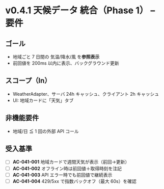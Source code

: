 # v0.4.1 天候データ 統合（Phase 1） – 要件

## ゴール

- 地域ごと 7 日間の 気温/降水/風 を**参照表示**
- 前回値を 200ms 以内に表示、バックグラウンド更新

## スコープ（In）

- WeatherAdapter、サーバ 24h キャッシュ、クライアント 2h キャッシュ
- UI: 地域カードに「天気」タブ

## 非機能要件

- 地域/日 ≦ 1 回の外部 API コール

## 受入基準

- [ ] **AC-041-001** 地域カードで週間天気が表示（前回→更新）
- [ ] **AC-041-002** オフライン時は前回値＋取得時刻を注記
- [ ] **AC-041-003** API エラー時でも前回値で継続表示
- [ ] **AC-041-004** 429/5xx で指数バックオフ（最大 60s）を確認
